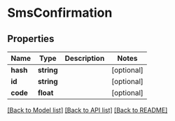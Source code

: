 # SmsConfirmation

## Properties
Name | Type | Description | Notes
------------ | ------------- | ------------- | -------------
**hash** | **string** |  | [optional] 
**id** | **string** |  | [optional] 
**code** | **float** |  | [optional] 

[[Back to Model list]](../../README.md#documentation-for-models) [[Back to API list]](../../README.md#documentation-for-api-endpoints) [[Back to README]](../../README.md)

